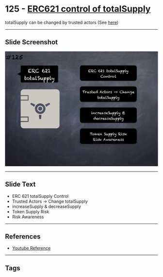# 125 - [ERC621 control of totalSupply](ERC621%20control%20of%20totalSupply.md)
totalSupply can be changed by trusted actors (See [here](https://gist.github.com/shayanb/cd495e23c7cf1a8b269f8ce7fd198538#file-token_checklist-md))
___
## Slide Screenshot
![0125.jpg](../../images/5.%20Pitfalls%20and%20Best%20Practices%20201/125.jpg)
___
## Slide Text
- ERC 621 totalSupply Control
- Trusted Actors -> Change totalSupply
- increaseSupply & decreaseSupply
- Token Supply Risk
- Risk Awareness
___
## References
- [Youtube Reference](https://youtu.be/HqHo1jKUnmU?t=270)
___
## Tags